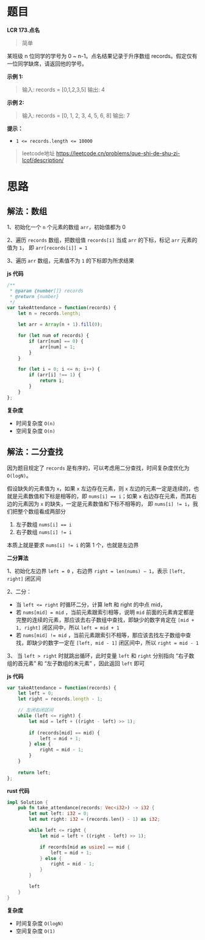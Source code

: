 # 题目
**LCR 173.点名**
> 简单

某班级 n 位同学的学号为 0 ~ n-1。点名结果记录于升序数组 records。假定仅有一位同学缺席，请返回他的学号。


**示例 1:**
>输入: records = [0,1,2,3,5]
输出: 4

**示例 2:**
>输入: records = [0, 1, 2, 3, 4, 5, 6, 8]
输出: 7


**提示：**
* `1 <= records.length <= 10000`

> leetcode地址 https://leetcode.cn/problems/que-shi-de-shu-zi-lcof/description/



# 思路

## 解法：数组

1、初始化一个 `n` 个元素的数组 `arr`，初始值都为 0 

2、遍历 `records` 数组，把数组值 `records[i]` 当成 `arr` 的下标，标记 `arr` 元素的值为 `1`， 即 `arr[records[i]] = 1`

3、遍历 `arr` 数组，元素值不为 `1` 的下标即为所求结果



**js 代码**

```js
/**
 * @param {number[]} records
 * @return {number}
 */
var takeAttendance = function(records) {
    let n = records.length;

    let arr = Array(n + 1).fill(0);

    for (let num of records) {
        if (arr[num] == 0) {
            arr[num] = 1;
        }
    }

    for (let i = 0; i <= n; i++) {
        if (arr[i] !== 1) {
            return i;
        }
    }
};
```

**复杂度**

* 时间复杂度 `O(n)`
* 空间复杂度 `O(n)`



## 解法：二分查找

因为题目规定了 `records` 是有序的，可以考虑用二分查找，时间复杂度优化为  `O(logN)`。



假设缺失的元素值为 `x`，如果 `x` 左边存在元素，则 `x` 左边的元素一定是连续的，也就是元素数值和下标是相等的，即 `nums[i] == i`；如果 `x` 右边存在元素，而其右边的元素因为 `x` 的缺失，一定是元素数值和下标不相等的， 即 `nums[i] != i`，我们把整个数组看成两部分

1. 左子数组 `nums[i] == i`
2. 右子数组 `nums[i] != i`

本质上就是要求 `nums[i] != i` 的第 1 个，也就是左边界



**二分算法**

1、初始化左边界 `left = 0` ，右边界 `right = len(nums) − 1`，表示 `[left, right]` 闭区间

2、二分：

* 当 `left <= right` 时循环二分，计算 left 和 right 的中点 mid，
* 若 `nums[mid] = mid` ，当前元素跟索引相等，说明 `mid` 前面的元素肯定都是完整的连续的元素，那应该去右子数组中查找，即缺少的数字肯定在 `[mid + 1, right]` 闭区间中，所以 `left = mid + 1`
* 若 `nums[mid] != mid` ，当前元素跟索引不相等，那应该去找左子数组中查找，即缺少的数字一定在 `[left, mid - 1]` 闭区间中，所以 `right = mid - 1`

3、 当 `left > right` 时就跳出循环，此时变量 `left` 和 `right` 分别指向 “右子数组的首元素” 和 “左子数组的末元素” ，因此返回 `left`  即可



**js 代码**

```js
var takeAttendance = function(records) {
    let left = 0;
    let right = records.length - 1;

    // 左闭右闭区间
    while (left <= right) {
        let mid = left + ((right - left) >> 1);
       
        if (records[mid] == mid) { 
            left = mid + 1;
        } else {
            right = mid - 1;
        }
    }
    
    return left;
};
```

**rust 代码**

```rust
impl Solution {
    pub fn take_attendance(records: Vec<i32>) -> i32 {
        let mut left: i32 = 0;
        let mut right: i32 = (records.len() - 1) as i32;

        while left <= right {
            let mid = left + ((right - left) >> 1);

            if records[mid as usize] == mid {
                left = mid + 1;
            } else {
                right = mid - 1;
            }
        }

        left
    }
}
```



**复杂度**

* 时间复杂度 `O(logN)`
* 空间复杂度 `O(1)`

